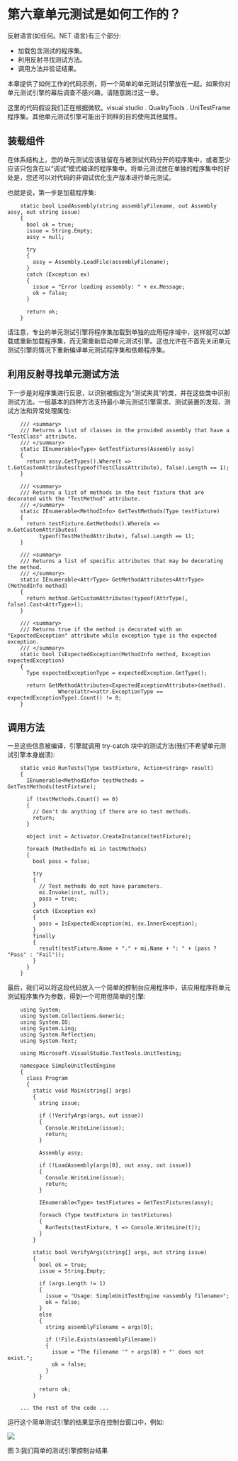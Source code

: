 # 第六章单元测试是如何工作的？

反射语言(如任何。NET 语言)有三个部分:

*   加载包含测试的程序集。
*   利用反射寻找测试方法。
*   调用方法并验证结果。

本章提供了如何工作的代码示例，将一个简单的单元测试引擎放在一起。如果你对单元测试引擎的幕后调查不感兴趣，请随意跳过这一章。

这里的代码假设我们正在根据微软。visual studio . QualityTools . UniTestFrame 程序集。其他单元测试引擎可能出于同样的目的使用其他属性。

## 装载组件

在体系结构上，您的单元测试应该驻留在与被测试代码分开的程序集中，或者至少应该只包含在以“调试”模式编译的程序集中。将单元测试放在单独的程序集中的好处是，您还可以对代码的非调试优化生产版本进行单元测试。

也就是说，第一步是加载程序集:

```
    static bool LoadAssembly(string assemblyFilename, out Assembly assy, out string issue)
    {
      bool ok = true;
      issue = String.Empty;
      assy = null;

      try
      {
        assy = Assembly.LoadFile(assemblyFilename);
      }
      catch (Exception ex)
      {
        issue = "Error loading assembly: " + ex.Message;
        ok = false;
      }

      return ok;
    }

```

请注意，专业的单元测试引擎将程序集加载到单独的应用程序域中，这样就可以卸载或重新加载程序集，而无需重新启动单元测试引擎。这也允许在不首先关闭单元测试引擎的情况下重新编译单元测试程序集和依赖程序集。

## 利用反射寻找单元测试方法

下一步是对程序集进行反思，以识别被指定为“测试夹具”的类，并在这些类中识别测试方法。一组基本的四种方法支持最小单元测试引擎需求、测试装置的发现、测试方法和异常处理属性:

```
    /// <summary>
    /// Returns a list of classes in the provided assembly that have a "TestClass" attribute.
    /// </summary>
    static IEnumerable<Type> GetTestFixtures(Assembly assy)
    {
      return assy.GetTypes().Where(t => t.GetCustomAttributes(typeof(TestClassAttribute), false).Length == 1);
    }

    /// <summary>
    /// Returns a list of methods in the test fixture that are decorated with the "TestMethod" attribute.
    /// </summary>
    static IEnumerable<MethodInfo> GetTestMethods(Type testFixture)
    {
      return testFixture.GetMethods().Where(m => m.GetCustomAttributes(
          typeof(TestMethodAttribute), false).Length == 1);
    }

    /// <summary>
    /// Returns a list of specific attributes that may be decorating the method.
    /// </summary>
    static IEnumerable<AttrType> GetMethodAttributes<AttrType>(MethodInfo method)
    {
      return method.GetCustomAttributes(typeof(AttrType), false).Cast<AttrType>();
    }

    /// <summary>
    /// Returns true if the method is decorated with an "ExpectedException" attribute while exception type is the expected exception.
    /// </summary>
    static bool IsExpectedException(MethodInfo method, Exception expectedException)
    {
      Type expectedExceptionType = expectedException.GetType();

      return GetMethodAttributes<ExpectedExceptionAttribute>(method).
                Where(attr=>attr.ExceptionType == expectedExceptionType).Count() != 0;
    }

```

## 调用方法

一旦这些信息被编译，引擎就调用 try-catch 块中的测试方法(我们不希望单元测试引擎本身崩溃):

```
    static void RunTests(Type testFixture, Action<string> result)
    {
      IEnumerable<MethodInfo> testMethods = GetTestMethods(testFixture);

      if (testMethods.Count() == 0)
      {
        // Don't do anything if there are no test methods.
        return;
      }

      object inst = Activator.CreateInstance(testFixture);

      foreach (MethodInfo mi in testMethods)
      {
        bool pass = false;

        try
        {
          // Test methods do not have parameters.
          mi.Invoke(inst, null);
          pass = true;
        }
        catch (Exception ex)
        {
          pass = IsExpectedException(mi, ex.InnerException);
        }
        finally
        {
          result(testFixture.Name + "." + mi.Name + ": " + (pass ? "Pass" : "Fail"));
        }
      }
    }

```

最后，我们可以将这段代码放入一个简单的控制台应用程序中，该应用程序将单元测试程序集作为参数，得到一个可用但简单的引擎:

```
    using System;
    using System.Collections.Generic;
    using System.IO;
    using System.Linq;
    using System.Reflection;
    using System.Text;

    using Microsoft.VisualStudio.TestTools.UnitTesting;

    namespace SimpleUnitTestEngine
    {
      class Program
      {
        static void Main(string[] args)
        {
          string issue;

          if (!VerifyArgs(args, out issue))
          {
            Console.WriteLine(issue);
            return;
          }

          Assembly assy;

          if (!LoadAssembly(args[0], out assy, out issue))
          {
            Console.WriteLine(issue);
            return;
          }

          IEnumerable<Type> testFixtures = GetTestFixtures(assy);

          foreach (Type testFixture in testFixtures)
          {
            RunTests(testFixture, t => Console.WriteLine(t));
          }
        }

        static bool VerifyArgs(string[] args, out string issue)
        {
          bool ok = true;
          issue = String.Empty;

          if (args.Length != 1)
          {
            issue = "Usage: SimpleUnitTestEngine <assembly filename>";
            ok = false;
          }
          else
          {
            string assemblyFilename = args[0];

            if (!File.Exists(assemblyFilename))
            {
              issue = "The filename '" + args[0] + "' does not exist.";
              ok = false;
            }
          }

          return ok;
        }

    ... the rest of the code ...

```

运行这个简单测试引擎的结果显示在控制台窗口中，例如:

![](img/image003.jpg)

图 3:我们简单的测试引擎控制台结果